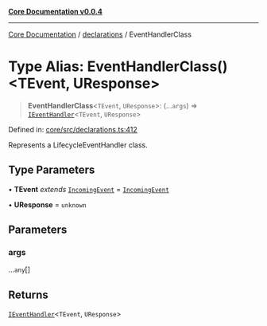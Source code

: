 [**Core Documentation v0.0.4**](../../README.md)

***

[Core Documentation](../../modules.md) / [declarations](../README.md) / EventHandlerClass

# Type Alias: EventHandlerClass()\<TEvent, UResponse\>

> **EventHandlerClass**\<`TEvent`, `UResponse`\>: (...`args`) => [`IEventHandler`](../interfaces/IEventHandler.md)\<`TEvent`, `UResponse`\>

Defined in: [core/src/declarations.ts:412](https://github.com/stonemjs/core/blob/d2167ff53d508d3a75c05f0cf962180518d3e061/src/declarations.ts#L412)

Represents a LifecycleEventHandler class.

## Type Parameters

• **TEvent** *extends* [`IncomingEvent`](../../events/IncomingEvent/classes/IncomingEvent.md) = [`IncomingEvent`](../../events/IncomingEvent/classes/IncomingEvent.md)

• **UResponse** = `unknown`

## Parameters

### args

...`any`[]

## Returns

[`IEventHandler`](../interfaces/IEventHandler.md)\<`TEvent`, `UResponse`\>
